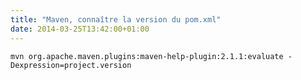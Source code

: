```yaml
---
title: "Maven, connaître la version du pom.xml"
date: 2014-03-25T13:42:00+01:00
---
```


```
mvn org.apache.maven.plugins:maven-help-plugin:2.1.1:evaluate -Dexpression=project.version
```

<div style="height: 0; overflow: hidden;">mvn maven pom project version</div>
